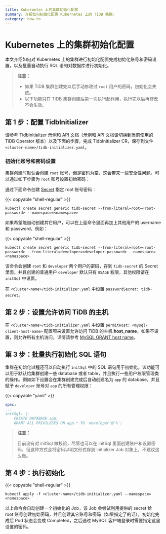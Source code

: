 ```yaml
---
title: Kubernetes 上的集群初始化配置
summary: 介绍如何初始化配置 Kubernetes 上的 TiDB 集群。
category: how-to
---
```


# Kubernetes 上的集群初始化配置

本文介绍如何对 Kubernetes 上的集群进行初始化配置完成初始化账号和密码设置，以及批量自动执行 SQL 语句对数据库进行初始化。

> **注意：**
>
> * 如果 TiDB 集群创建完以后手动修改过 `root` 用户的密码，初始化会失败。
> * 以下功能只在 TiDB 集群创建后第一次执行起作用，执行完以后再修改不会生效。

## 第 1 步：配置 TidbInitializer

请参考 TidbInitializer [示例](https://github.com/pingcap/tidb-operator/blob/master/manifests/initializer/tidb-initializer.yaml)和 [API 文档](api-references.md)（示例和 API 文档请切换到当前使用的 TiDB Operator 版本）以及下面的步骤，完成 TidbInitializer CR，保存到文件 `<cluster-name>/tidb-initializer.yaml`。

### 初始化账号和密码设置

集群创建时默认会创建 `root` 账号，但是密码为空，这会带来一些安全性问题。可以通过如下步骤为 `root` 账号设置初始密码：

通过下面命令创建 [Secret](https://kubernetes.io/docs/concepts/configuration/secret/) 指定 root 账号密码：

{{< copyable "shell-regular" >}}

```shell
kubectl create secret generic tidb-secret --from-literal=root=<root-password> --namespace=<namespace>
```

如果希望能自动创建其它用户，可以在上面命令里面再加上其他用户的 username 和 password，例如：

{{< copyable "shell-regular" >}}

```shell
kubectl create secret generic tidb-secret --from-literal=root=<root-password> --from-literal=developer=<developer-passowrd> --namespace=<namespace>
```

该命令会创建 `root` 和 `developer` 两个用户的密码，存到 `tidb-secret` 的 Secret 里面。并且创建的普通用户 `developer` 默认只有 `USAGE` 权限，其他权限请在 `initSql` 中设置。

在 `<cluster-name>/tidb-initializer.yaml` 中设置 `passwordSecret: tidb-secret`。

## 第 2 步：设置允许访问 TiDB 的主机

在 `<cluster-name>/tidb-initializer.yaml` 中设置 `permitHost: <mysql-client-host-name>` 配置项来设置允许访问 TiDB 的主机 **host_name**。如果不设置，则允许所有主机访问。详情请参考 [MySQL GRANT host name](https://dev.mysql.com/doc/refman/5.7/en/grant.html)。

## 第 3 步：批量执行初始化 SQL 语句

集群在初始化过程还可以自动执行 `initSql` 中的 SQL 语句用于初始化，该功能可以用于默认给集群创建一些 database 或者 table，并且执行一些用户权限管理类的操作。例如如下设置会在集群创建完成后自动创建名为 `app` 的 database，并且赋予 `developer` 账号对 `app` 的所有管理权限：

{{< copyable "yaml" >}}

```yaml
spec:
...
initSql: |-
    CREATE DATABASE app;
    GRANT ALL PRIVILEGES ON app.* TO 'developer'@'%';
```

> **注意：**
>
> 目前没有对 initSql 做校验，尽管也可以在 initSql 里面创建账户和设置密码，但这种方式会将密码以明文形式存到 initializer Job 对象上，不建议这么做。

## 第 4 步：执行初始化

{{< copyable "shell-regular" >}}

```shell
kubectl apply -f <cluster-name>/tidb-initializer.yaml --namespace=<namespace>
```

以上命令会自动创建一个初始化的 Job，该 Job 会尝试利用提供的 secret 给 root 账号创建初始密码，并且创建其它账号和密码（如果指定了的话）。初始化完成后 Pod 状态会变成 Completed，之后通过 MySQL 客户端登录时需要指定这里设置的密码。
